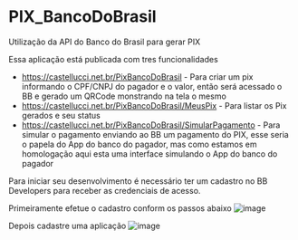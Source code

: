 # PIX_BancoDoBrasil
Utilização da API do Banco do Brasil para gerar PIX


Essa aplicação está publicada com tres funcionalidades
- https://castellucci.net.br/PixBancoDoBrasil - Para criar um pix informando o CPF/CNPJ do pagador e o valor, então será acessado o BB e gerado um QRCode monstrando na tela o mesmo
- https://castellucci.net.br/PixBancoDoBrasil/MeusPix - Para listar os Pix gerados e seu status
- https://castellucci.net.br/PixBancoDoBrasil/SimularPagamento - Para simular o pagamento enviando ao BB um pagamento do PIX, esse seria o papela do App do banco do pagador, mas como estamos em homologação aqui esta uma interface simulando o App do banco do pagador


Para iniciar seu desenvolvimento é necessário ter um cadastro no BB Developers para receber as credenciais de acesso.


Primeiramente efetue o cadastro conform os passos abaixo
![image](https://github.com/user-attachments/assets/05b2e0b5-e8c9-45df-9c11-93b4c7b792df)


Depois cadastre uma aplicação
![image](https://github.com/user-attachments/assets/f561751d-f584-405d-853c-ffbfee6382d6)

